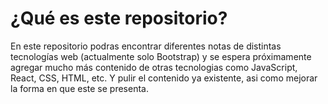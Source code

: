 # ¿Qué es este repositorio?
En este repositorio podras encontrar diferentes notas de distintas tecnologías web (actualmente solo Bootstrap) y
se espera próximamente agregar mucho más contenido de otras tecnologias como JavaScript, React, CSS, HTML, etc. Y pulir el contenido ya existente, asi como mejorar la forma en que este se presenta.
